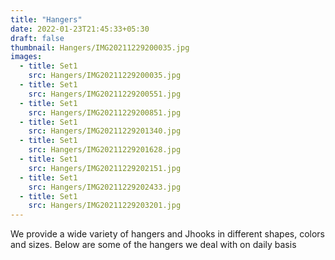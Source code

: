 ```yaml
---
title: "Hangers"
date: 2022-01-23T21:45:33+05:30
draft: false
thumbnail: Hangers/IMG20211229200035.jpg
images:
  - title: Set1
    src: Hangers/IMG20211229200035.jpg
  - title: Set1
    src: Hangers/IMG20211229200551.jpg
  - title: Set1
    src: Hangers/IMG20211229200851.jpg
  - title: Set1
    src: Hangers/IMG20211229201340.jpg
  - title: Set1
    src: Hangers/IMG20211229201628.jpg
  - title: Set1
    src: Hangers/IMG20211229202151.jpg
  - title: Set1
    src: Hangers/IMG20211229202433.jpg
  - title: Set1
    src: Hangers/IMG20211229203201.jpg
---
```


We provide a wide variety of hangers and Jhooks in different shapes, colors and sizes.
Below are some of the hangers we deal with on daily basis